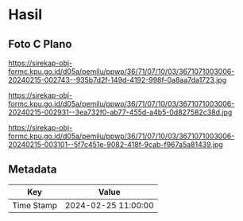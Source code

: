# Hasil

## Foto C Plano

https://sirekap-obj-formc.kpu.go.id/d05a/pemilu/ppwp/36/71/07/10/03/3671071003006-20240215-002743--935b7d2f-149d-4192-998f-0a8aa7da1723.jpg

https://sirekap-obj-formc.kpu.go.id/d05a/pemilu/ppwp/36/71/07/10/03/3671071003006-20240215-002931--3ea732f0-ab77-455d-a4b5-0d827582c38d.jpg

https://sirekap-obj-formc.kpu.go.id/d05a/pemilu/ppwp/36/71/07/10/03/3671071003006-20240215-003101--5f7c451e-9082-418f-9cab-f967a5a81439.jpg


## Metadata

| Key        | Value               |
| ---------- | ------------------- |
| Time Stamp | 2024-02-25 11:00:00 |



